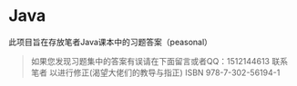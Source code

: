 # Java
此项目旨在存放笔者Java课本中的习题答案（peasonal）


>如果您发现习题集中的答案有误请在下面留言或者QQ：1512144613 联系笔者 以进行修正(渴望大佬们的教导与指正)
ISBN 978-7-302-56194-1
